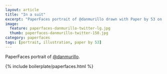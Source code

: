 ```yaml
---
layout: article
title: "In a suit"
excerpt: "PaperFaces portrait of @danmurillo drawn with Paper by 53 on an iPad."
image: 
  feature: paperfaces-danmurillo-twitter-lg.jpg
  thumb: paperfaces-danmurillo-twitter-150.jpg
category: paperfaces
tags: [portrait, illustration, paper by 53]
---
```


PaperFaces portrait of [@danmurillo](http://twitter.com/danmurillo).

{% include boilerplate/paperfaces.html %}